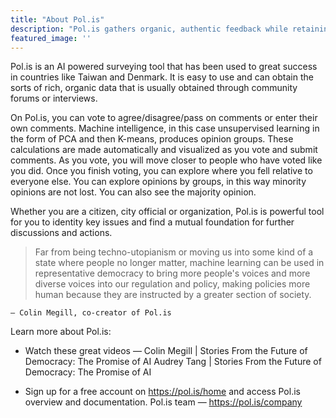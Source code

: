 ```yaml
---
title: "About Pol.is"
description: "Pol.is gathers organic, authentic feedback while retaining minority opinions."
featured_image: ''
---
```

Pol.is is an AI powered surveying tool that has been used to great success in countries like Taiwan and Denmark. It is easy to use and can obtain the sorts of rich, organic data that is usually obtained through community forums or interviews.

On Pol.is, you can vote to agree/disagree/pass on comments or enter their own comments. Machine intelligence, in this case unsupervised learning in the form of PCA and then K-means, produces opinion groups. These calculations are made automatically and visualized as you vote and submit comments. As you vote, you will move closer to people who have voted like you did. Once you finish voting, you can explore where you fell relative to everyone else. You can explore opinions by groups, in this way minority opinions are not lost. You can also see the majority opinion.

Whether you are a citizen, city official or organization, Pol.is is powerful tool for you to identity key issues and find a mutual foundation for further discussions and actions.


>Far from being techno-utopianism or moving us into some kind of a state where people no longer matter, machine learning can be used in representative democracy to bring more people's voices and more diverse voices into our regulation and policy, making policies more human because they are instructed by a greater section of society.

    — Colin Megill, co-creator of Pol.is

Learn more about Pol.is:

- Watch these great videos —
Colin Megill | Stories From the Future of Democracy: The Promise of AI
Audrey Tang | Stories From the Future of Democracy: The Promise of AI

- Sign up for a free account on https://pol.is/home and access Pol.is overview and documentation.
Pol.is team — https://pol.is/company

